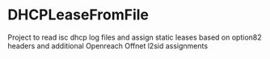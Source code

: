 # DHCPLeaseFromFile

Project to read isc dhcp log files and assign static leases based on option82 headers and additional Openreach Offnet l2sid assignments
